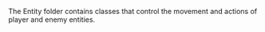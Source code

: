 The Entity folder contains classes that control the movement and actions of player and enemy entities.
